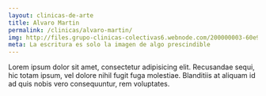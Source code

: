 ```yaml
---
layout: clinicas-de-arte
title: Alvaro Martin
permalink: /clinicas/alvaro-martin/
img: http://files.grupo-clinicas-colectivas6.webnode.com/200000003-60e9b61e37/afiche%208%20de%20mayo%20ALVARO.jpg
meta: La escritura es solo la imagen de algo prescindible
---
```


<article>
	Lorem ipsum dolor sit amet, consectetur adipisicing elit. Recusandae sequi, hic totam ipsum, vel dolore nihil fugit fuga molestiae. Blanditiis at aliquam id ad quis nobis vero consequuntur, rem voluptates.
</article>